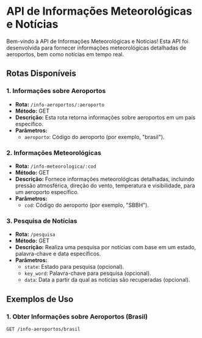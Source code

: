 # API de Informações Meteorológicas e Notícias

Bem-vindo à API de Informações Meteorológicas e Notícias! Esta API foi desenvolvida para fornecer informações meteorológicas detalhadas de aeroportos, bem como notícias em tempo real.

## Rotas Disponíveis

### 1. Informações sobre Aeroportos

- **Rota:** `/info-aeroportos/:aeroporto`
- **Método:** GET
- **Descrição:** Esta rota retorna informações sobre aeroportos em um país específico.
- **Parâmetros:**
  - `aeroporto`: Código do aeroporto (por exemplo, "brasil").

### 2. Informações Meteorológicas

- **Rota:** `/info-meteorologica/:cod`
- **Método:** GET
- **Descrição:** Fornece informações meteorológicas detalhadas, incluindo pressão atmosférica, direção do vento, temperatura e visibilidade, para um aeroporto específico.
- **Parâmetros:**
  - `cod`: Código do aeroporto (por exemplo, "SBBH").

### 3. Pesquisa de Notícias

- **Rota:** `/pesquisa`
- **Método:** GET
- **Descrição:** Realiza uma pesquisa por notícias com base em um estado, palavra-chave e data específicos.
- **Parâmetros:**
  - `state`: Estado para pesquisa (opcional).
  - `key_word`: Palavra-chave para pesquisa (opcional).
  - `data`: Data a partir da qual as notícias são recuperadas (opcional).
 
## Exemplos de Uso

### 1. Obter Informações sobre Aeroportos (Brasil)

```http
GET /info-aeroportos/brasil
